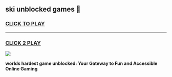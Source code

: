 
## ski unblocked games 👋
<h3>
<a href="https://premium.freeplayer.one?title=ski_unblocked_games&ref=13F">CLICK TO PLAY</a></h3>
<hr>

<h3>
<a href="https://premium.freeplayer.one?title=ski_unblocked_games&ref=13F">CLICK 2 PLAY</a>
  
</h3>

<a href="https://premium.freeplayer.one?title=ski_unblocked_games&ref=12F/"><img src="https://clearcache.store/games.png"></a>


**worlds hardest game unblocked: Your Gateway to Fun and Accessible Online Gaming**

